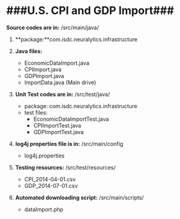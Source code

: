 ###U.S. CPI and GDP Import###
====================
**Source codes are in:** /src/main/java/

1. **package:**com.isdc.neuralytics.infrastructure
2. **Java files:** 
	- EconomicDataImport.java
	- CPIImport.java
	- GDPImport.java
	- ImportData.java  (Main drive)

3. **Unit Test codes are in:** /src/test/java/
	- package: com.isdc.neuralytics.infrastructure
	- test files: 
		- EconomicDataImportTest.java
		- CPIImportTest.java
		- GDPImportTest.java

4. **log4j properties file is in:** /src/main/config
	- log4j.properties
	

5. **Testing resources:** /src/test/resources/
	- CPI_2014-04-01.csv
	- GDP_2014-07-01.csv

6. **Automated downloading script:** /src/main/scripts/
	- dataImport.php
